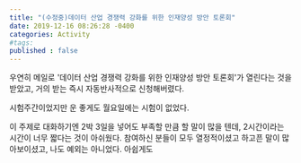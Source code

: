 ```yaml
---
title: "(수정중)데이터 산업 경쟁력 강화를 위한 인재양성 방안 토론회"
date: 2019-12-16 08:26:28 -0400
categories: Activity
#tags: 
published : false
---
```


우연히 메일로 '데이터 산업 경쟁력 강화를 위한 인재양성 방안 토론회'가 열린다는 것을 받았고, 거의 받는 즉시 자동반사적으로 신청해버렸다.

시험주간이었지만 운 좋게도 월요일에는 시험이 없었다.

이 주제로 대화하기엔 2박 3일을 넣어도 부족할 만큼 할 말이 많을 텐데, 2시간이라는 시간이 너무 짧다는 것이 아쉬웠다.
참여하신 분들이 모두 열정적이셨고 하고픈 말이 많아보이셨고, 나도 예외는 아니었다.
아쉽게도 
